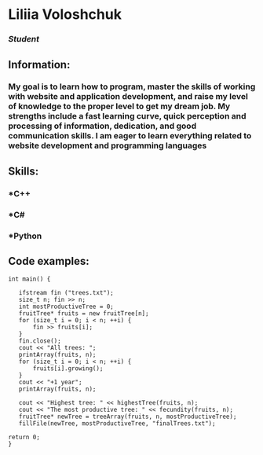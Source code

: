 # **Liliia Voloshchuk**
### *Student*

## Information:
### My goal is to learn how to program, master the skills of working with website and application development, and raise my level of knowledge to the proper level to get my dream job. My strengths include a fast learning curve, quick perception and processing of information, dedication, and good communication skills. I am eager to learn everything related to website development and programming languages

## Skills:

### *C++
### *C#
### *Python

## Code examples:

 ``` С++
 int main() {

	ifstream fin ("trees.txt");
	size_t n; fin >> n;
	int mostProductiveTree = 0;
	fruitTree* fruits = new fruitTree[n];
	for (size_t i = 0; i < n; ++i) {
		fin >> fruits[i];
	}
	fin.close();
	cout << "All trees: ";
	printArray(fruits, n);
	for (size_t i = 0; i < n; ++i) {
		fruits[i].growing();
	}
	cout << "+1 year"; 
	printArray(fruits, n);

	cout << "Highest tree: " << highestTree(fruits, n);
	cout << "The most productive tree: " << fecundity(fruits, n);
	fruitTree* newTree = treeArray(fruits, n, mostProductiveTree);
	fillFile(newTree, mostProductiveTree, "finalTrees.txt");

return 0;
 }
 ```
